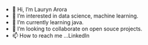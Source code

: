- 👋 Hi, I’m Lauryn Arora
- 👀 I’m interested in data science, machine learning.
- 🌱 I’m currently learning java.
- 💞️ I’m looking to collaborate on open souce projects.
- 📫 How to reach me ...LinkedIn

<!---
LaurynArora1/LaurynArora1 is a ✨ special ✨ repository because its `README.md` (this file) appears on your GitHub profile.
You can click the Preview link to take a look at your changes.
--->
